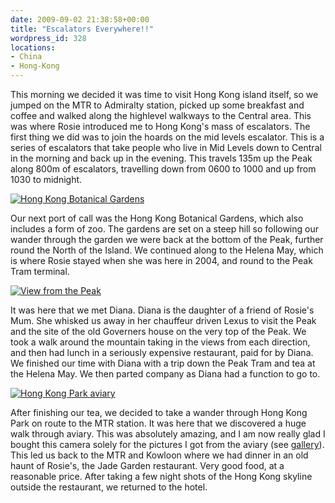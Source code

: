 ```yaml
---
date: 2009-09-02 21:38:58+00:00
title: "Escalators Everywhere!!"
wordpress_id: 328
locations:
- China
- Hong-Kong
---
```


This morning we decided it was time to visit Hong Kong island itself, so we jumped on the MTR to Admiralty station, picked up some breakfast and coffee and walked along the highlevel walkways to the Central area. This was where Rosie introduced me to Hong Kong's mass of escalators. The first thing we did was to join the hoards on the mid levels escalator. This is a series of escalators that take people who live in Mid Levels down to Central in the morning and back up in the evening. This travels 135m up the Peak along 800m of escalators, travelling down from 0600 to 1000 and up from 1030 to midnight.


[![Hong Kong Botanical Gardens](http://travel.perry-online.me.uk/files/2012/08/sfpgMjAwOS8yMDA5LjA4LjA1IC0gMjAwOS4wOS4xMSBUb3VyIG9mIENoaW5hLzIwMDkuMDguMzEgLSAyMDA5LjA5LjExIEhvbmcgS29uZy8qSU1HXzQ1NDcuSlBHKippbWFnZSoqMWIzNmFhZmRhMjUwNzM5NzNkZTI4NzFjNzIwYTg3OTYamp-199x300.jpg)](http://travel.perry-online.me.uk/files/2012/08/sfpgMjAwOS8yMDA5LjA4LjA1IC0gMjAwOS4wOS4xMSBUb3VyIG9mIENoaW5hLzIwMDkuMDguMzEgLSAyMDA5LjA5LjExIEhvbmcgS29uZy8qSU1HXzQ1NDcuSlBHKippbWFnZSoqMWIzNmFhZmRhMjUwNzM5NzNkZTI4NzFjNzIwYTg3OTYamp.jpg)


Our next port of call was the Hong Kong Botanical Gardens, which also includes a form of zoo. The gardens are set on a steep hill so following our wander through the garden we were back at the bottom of the Peak, further round the North of the Island. We continued along to the Helena May, which is where Rosie stayed when she was here in 2004, and round to the Peak Tram terminal.


[![View from the Peak](http://travel.perry-online.me.uk/files/2012/08/sfpgMjAwOS8yMDA5LjA4LjA1IC0gMjAwOS4wOS4xMSBUb3VyIG9mIENoaW5hLzIwMDkuMDguMzEgLSAyMDA5LjA5LjExIEhvbmcgS29uZy8qSU1HXzQ1ODYuSlBHKippbWFnZSoqMTA3NTdjNjQ4ZDhkYjljZGI1NWMwNWY1N2YzZTU4MDQamp-300x199.jpg)](http://travel.perry-online.me.uk/files/2012/08/sfpgMjAwOS8yMDA5LjA4LjA1IC0gMjAwOS4wOS4xMSBUb3VyIG9mIENoaW5hLzIwMDkuMDguMzEgLSAyMDA5LjA5LjExIEhvbmcgS29uZy8qSU1HXzQ1ODYuSlBHKippbWFnZSoqMTA3NTdjNjQ4ZDhkYjljZGI1NWMwNWY1N2YzZTU4MDQamp.jpg)


It was here that we met Diana. Diana is the daughter of a friend of Rosie's Mum. She whisked us away in her chauffeur driven Lexus to visit the Peak and the site of the old Governers house on the very top of the Peak. We took a walk around the mountain taking in the views from each direction, and then had lunch in a seriously expensive restaurant, paid for by Diana. We finished our time with Diana with a trip down the Peak Tram and tea at the Helena May. We then parted company as Diana had a function to go to.


[![Hong Kong Park aviary](http://travel.perry-online.me.uk/files/2012/08/sfpgMjAwOS8yMDA5LjA4LjA1IC0gMjAwOS4wOS4xMSBUb3VyIG9mIENoaW5hLzIwMDkuMDguMzEgLSAyMDA5LjA5LjExIEhvbmcgS29uZy8qSU1HXzQ2MjAuSlBHKippbWFnZSoqZGVhZGNmZmZlNGZmMzk0YzY3YjYyZjY2MWVjYmY4NmIamp-300x199.jpg)](http://travel.perry-online.me.uk/files/2012/08/sfpgMjAwOS8yMDA5LjA4LjA1IC0gMjAwOS4wOS4xMSBUb3VyIG9mIENoaW5hLzIwMDkuMDguMzEgLSAyMDA5LjA5LjExIEhvbmcgS29uZy8qSU1HXzQ2MjAuSlBHKippbWFnZSoqZGVhZGNmZmZlNGZmMzk0YzY3YjYyZjY2MWVjYmY4NmIamp.jpg)


After finishing our tea, we decided to take a wander through Hong Kong Park on route to the MTR station. It was here that we discovered a huge walk through aviary. This was absolutely amazing, and I am now really glad I bought this camera solely for the pictures I got from the aviary (see [gallery](http://photos.perry-online.me.uk/travel/2009/0805-0911-tour-of-china/0831-0911-hong-kong/)). This led us back to the MTR and Kowloon where we had dinner in an old haunt of Rosie's, the Jade Garden restaurant. Very good food, at a reasonable price. After taking a few night shots of the Hong Kong skyline outside the restaurant, we returned to the hotel.
